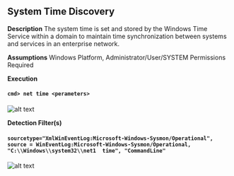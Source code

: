 ## System Time Discovery

**Description**
The system time is set and stored by the Windows Time Service within a domain to maintain time synchronization between systems and services in an enterprise network.

**Assumptions**
Windows Platform, Administrator/User/SYSTEM Permissions Required

**Execution**
#### `cmd> net time <perameters>`
![alt text](https://github.com/ammcconnell2/DPI911---MITRE-ATT-CK-Project/blob/master/Discovery/screenshots/system_time_discovery_command.PNG)

**Detection Filter(s)**
#### `sourcetype="XmlWinEventLog:Microsoft-Windows-Sysmon/Operational", source = WinEventLog:Microsoft-Windows-Sysmon/Operational, "C:\\Windows\\system32\\net1  time", "CommandLine"`
![alt text](https://github.com/ammcconnell2/DPI911---MITRE-ATT-CK-Project/blob/master/Discovery/screenshots/system_time_discovery_filter.PNG)
